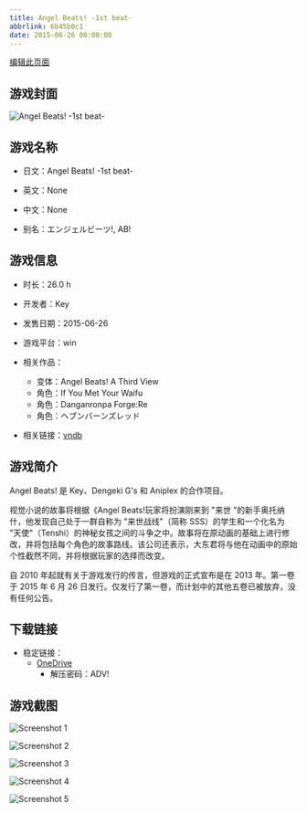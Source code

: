 ```yaml
---
title: Angel Beats! -1st beat-
abbrlink: 6b45b0c1
date: 2015-06-26 00:00:00
---
```

[编辑此页面](https://github.com/ACG-3/ADV3-source/blob/main/source/_posts/games/Angel%20Beats%21%20-1st%20beat-.md)

## 游戏封面

![Angel Beats! -1st beat-](https://pan.timero.xyz/d/onedrive/img_lib_001/Angel%20Beats%21%20-1st%20beat-_cover.avif)


## 游戏名称

- 日文：Angel Beats! -1st beat-
- 英文：None
- 中文：None

- 别名：エンジェルビーツ!, AB!


## 游戏信息

- 时长：26.0 h
- 开发者：Key
- 发售日期：2015-06-26
- 游戏平台：win
- 相关作品：
   - 变体：Angel Beats! A Third View
   - 角色：If You Met Your Waifu
   - 角色：Danganronpa Forge:Re
   - 角色：ヘブンバーンズレッド

- 相关链接：[vndb](https://vndb.org/v13774)


## 游戏简介

Angel Beats! 是 Key、Dengeki G's 和 Aniplex 的合作项目。

视觉小说的故事将根据《Angel Beats!玩家将扮演刚来到 "来世 "的新手奥托纳什，他发现自己处于一群自称为 "来世战线"（简称 SSS）的学生和一个化名为 "天使"（Tenshi）的神秘女孩之间的斗争之中。故事将在原动画的基础上进行修改，并将包括每个角色的故事路线。该公司还表示，大东君将与他在动画中的原始个性截然不同，并将根据玩家的选择而改变。



自 2010 年起就有关于游戏发行的传言，但游戏的正式宣布是在 2013 年。第一卷于 2015 年 6 月 26 日发行。仅发行了第一卷，而计划中的其他五卷已被放弃，没有任何公告。


## 下载链接

- 稳定链接：
    - [OneDrive](https://pan.timero.xyz/onedrive/adv_lib_001/Angel%20Beats%21%20-1st%20beat-)
        - 解压密码：ADV!



## 游戏截图


![Screenshot 1](https://pan.timero.xyz/d/onedrive/img_lib_001/Angel%20Beats%21%20-1st%20beat-_Screenshot_1.avif)

![Screenshot 2](https://pan.timero.xyz/d/onedrive/img_lib_001/Angel%20Beats%21%20-1st%20beat-_Screenshot_2.avif)

![Screenshot 3](https://pan.timero.xyz/d/onedrive/img_lib_001/Angel%20Beats%21%20-1st%20beat-_Screenshot_3.avif)

![Screenshot 4](https://pan.timero.xyz/d/onedrive/img_lib_001/Angel%20Beats%21%20-1st%20beat-_Screenshot_4.avif)

![Screenshot 5](https://pan.timero.xyz/d/onedrive/img_lib_001/Angel%20Beats%21%20-1st%20beat-_Screenshot_5.avif)

